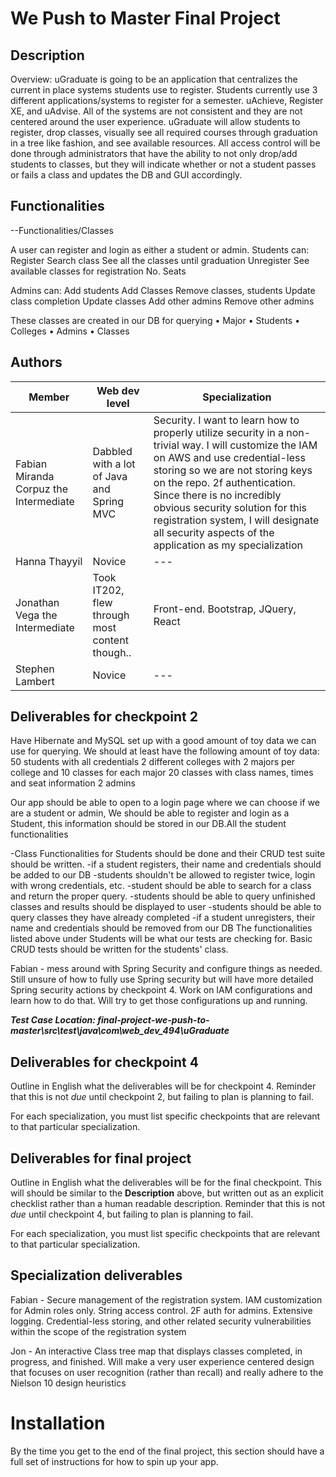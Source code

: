 # We Push to Master Final Project


## Description

Overview: uGraduate is going to be an application that centralizes the current
in place systems students use to register. Students currently use 3 different
applications/systems to register for a semester. uAchieve, Register XE,
and uAdvise. All of the systems are not consistent and they are not centered
around the user experience. uGraduate will allow students to register, drop
classes, visually see all required courses through graduation in a tree like
fashion, and see available resources. All access control will be done through
administrators that have the ability to not only drop/add students to classes,
but they will indicate whether or not a student passes or fails a class and
updates the DB and GUI accordingly.

 ## Functionalities
 --Functionalities/Classes
 
 A user can register and login as either a student or admin. Students can: 
Register
Search class
See all the classes until graduation
Unregister
See available classes for registration
No. Seats

Admins can: 
Add students
Add Classes
Remove classes, students
Update class completion
Update classes
Add other admins
Remove other admins

These classes are created in our DB for querying 
• Major
• Students
• Colleges
• Admins
• Classes

## Authors

| Member | Web dev level | Specialization |
| --- | --- | --- |
| Fabian Miranda Corpuz the Intermediate | Dabbled with a lot of Java and Spring MVC | Security. I want to learn how to properly utilize security in a non-trivial way. I will customize the IAM on AWS and use credential-less storing so we are not storing keys on the repo. 2f authentication. Since there is no incredibly obvious security solution for this registration system, I will designate all security aspects of the application as my specialization |
| Hanna Thayyil | Novice | --- |
| Jonathan Vega the Intermediate | Took IT202, flew through most content though.. | Front-end. Bootstrap, JQuery, React |
| Stephen Lambert | Novice | --- |

## Deliverables for checkpoint 2

Have Hibernate and MySQL set up with a good amount of toy data we can use for querying.
We should at least have the following amount of toy data:
50 students with all credentials 
2 different colleges with 2 majors per college and 10 classes for each major
20 classes with class names, times and seat information
2 admins

Our app should be able to open to a login page where we can choose if we are a student or admin, We should be able to register and login as a Student, this information should be stored in our DB.All the student functionalities 

-Class Functionalities for Students should be done and their CRUD test suite should be written. -if a student registers, their name and credentials should be added to our DB -students shouldn't be allowed to register twice, login with wrong credentials, etc.
-student should be able to search for a class and return the proper query. 
-students should be able to query unfinished classes and results should be displayed to user
-students should be able to query classes they have already completed 
-if a student unregisters, their name and credentials should be removed from our DB 
The functionalities listed above under Students will be what our tests are checking for. Basic CRUD tests should be written for the students' class.

Fabian - mess around with Spring Security and configure things as needed. Still unsure of how to fully use Spring security but will have more detailed Spring security actions by checkpoint 4. Work on IAM configurations and learn how to do that. Will try to get those configurations up and running.

***Test Case Location: final-project-we-push-to-master\src\test\java\com\web_dev_494\uGraduate***

## Deliverables for checkpoint 4

Outline in English what the deliverables will be for checkpoint 4. Reminder that this is not *due*
until checkpoint 2, but failing to plan is planning to fail.

For each specialization, you must list specific checkpoints that are relevant to that particular specialization.

## Deliverables for final project

Outline in English what the deliverables will be for the final checkpoint. This will should be
similar to the **Description** above, but written out as an explicit checklist rather than a human
readable description. Reminder that this is not *due* until checkpoint 4, but failing to plan is
planning to fail.

For each specialization, you must list specific checkpoints that are relevant to that particular specialization.

## Specialization deliverables

Fabian - Secure management of the registration system. IAM customization for Admin roles only. String access control. 2F auth for admins. Extensive logging. Credential-less storing, and other related security vulnerabilities within the scope of the registration system

Jon - An interactive Class tree map that displays classes completed, in progress, and finished. Will make a very user experience centered design that focuses on user recognition (rather than recall) and really adhere to the Nielson 10 design heuristics

# Installation

By the time you get to the end of the final project, this section should have a full set of
instructions for how to spin up your app.
